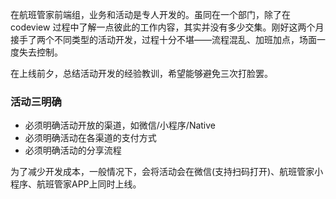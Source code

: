 在航班管家前端组，业务和活动是专人开发的。虽同在一个部门，除了在 codeview 过程中了解一点彼此的工作内容，其实并没有多少交集。刚好这两个月接手了两个不同类型的活动开发，过程十分不堪——流程混乱、加班加点，场面一度失去控制。

在上线前夕，总结活动开发的经验教训，希望能够避免三次打脸罢。

### 活动三明确
* 必须明确活动开放的渠道，如微信/小程序/Native
* 必须明确活动在各渠道的支付方式 
* 必须明确活动的分享流程

为了减少开发成本，一般情况下，会将活动会在微信(支持扫码打开)、航班管家小程序、航班管家APP上同时上线。





